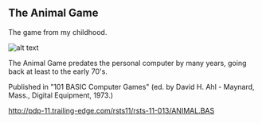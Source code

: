 ## The Animal Game

The game from my childhood.

![alt text](http://www.atariarchives.org/basicgames/pages/page4.gif "Title")

The Animal Game predates the personal computer by many years,
going back at least to the early 70's.

Published in "101 BASIC Computer Games" (ed. by David H. Ahl - Maynard, Mass.,
Digital Equipment, 1973.)

http://pdp-11.trailing-edge.com/rsts11/rsts-11-013/ANIMAL.BAS

